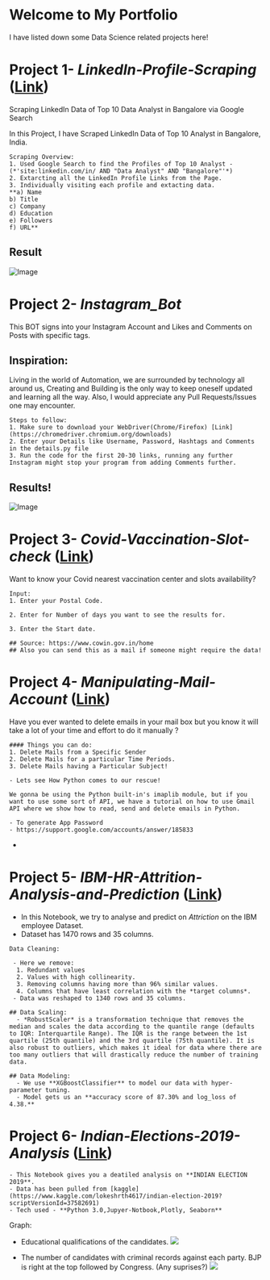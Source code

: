 # Welcome to My Portfolio

I have listed down some Data Science related projects here!

# **Project 1-** _LinkedIn-Profile-Scraping_ ([Link](https://github.com/Lokeshrathi/LinkedIn-Profile-Scraping))
Scraping LinkedIn Data of Top 10 Data Analyst in Bangalore via Google Search

In this Project, I have Scraped LinkedIn Data of Top 10 Analyst in Bangalore, India.

```
Scraping Overview:
1. Used Google Search to find the Profiles of Top 10 Analyst - (*'site:linkedin.com/in/ AND "Data Analyst" AND "Bangalore"'*)
2. Extarcting all the LinkedIn Profile Links from the Page.
3. Individually visiting each profile and extacting data.
**a) Name
b) Title
c) Company
d) Education
e) Followers
f) URL**
```
## Result

![Image](https://github.com/Lokeshrathi/LinkedIn-Profile-Scraping/blob/main/LinkedIn%20Profiles.PNG)

# **Project 2-** _Instagram_Bot_
This BOT signs into your Instagram Account and Likes and Comments on Posts with specific tags.

## Inspiration:
Living in the world of Automation, we are surrounded by technology all around us, Creating and Building is the only way to keep oneself updated and learning all the way.
Also, I would appreciate any Pull Requests/Issues one may encounter.
```
Steps to follow:
1. Make sure to download your WebDriver(Chrome/Firefox) [Link](https://chromedriver.chromium.org/downloads) 
2. Enter your Details like Username, Password, Hashtags and Comments in the details.py file
3. Run the code for the first 20-30 links, running any further Instagram might stop your program from adding Comments further.
```
## Results!

![Image](https://github.com/Lokeshrathi/Instagram_bot/blob/main/Instagram%20Results.jpeg)


# **Project 3-** _Covid-Vaccination-Slot-check_ ([Link](https://github.com/Lokeshrathi/Covid-Vaccination-Slot-check))

Want to know your Covid nearest vaccination center and slots availability?
```
Input: 
1. Enter your Postal Code.

2. Enter for Number of days you want to see the results for.

3. Enter the Start date.

## Source: https://www.cowin.gov.in/home
## Also you can send this as a mail if someone might require the data!
```

# **Project 4-** _Manipulating-Mail-Account_ ([Link](https://github.com/Lokeshrathi/Manipulating-Mail-Account))

Have you ever wanted to delete emails in your mail box but you know it will take a lot of your time and effort to do it manually ?
```
#### Things you can do:
1. Delete Mails from a Specific Sender
2. Delete Mails for a particular Time Periods.
3. Delete Mails having a Particular Subject!

- Lets see How Python comes to our rescue!

We gonna be using the Python built-in's imaplib module, but if you want to use some sort of API, we have a tutorial on how to use Gmail API where we show how to read, send and delete emails in Python. 

- To generate App Password
- https://support.google.com/accounts/answer/185833
```

-
# **Project 5-** _IBM-HR-Attrition-Analysis-and-Prediction_ ([Link](https://github.com/Lokeshrathi/IBM-HR-Attrition-Analysis-and-Prediction))

- In this Notebook, we try to analyse and predict on *Attriction* on the IBM employee Dataset. 
- Dataset has 1470 rows and 35 columns.

```
Data Cleaning:

 - Here we remove:
  1. Redundant values
  2. Values with high collinearity.
  3. Removing columns having more than 96% similar values.
  4. Columns that have least correlation with the *target columns*.
 - Data was reshaped to 1340 rows and 35 columns.

## Data Scaling:
  - *RobustScaler* is a transformation technique that removes the median and scales the data according to the quantile range (defaults to IQR: Interquartile Range). The IQR is the range between the 1st quartile (25th quantile) and the 3rd quartile (75th quantile). It is also robust to outliers, which makes it ideal for data where there are too many outliers that will drastically reduce the number of training data.
  
## Data Modeling:
  - We use **XGBoostClassifier** to model our data with hyper-parameter tuning.
  - Model gets us an **accuracy score of 87.30% and log_loss of 4.38.**
  ```
  
 # **Project 6-** _Indian-Elections-2019-Analysis_ ([Link](https://github.com/Lokeshrathi/Indian-Elections-2019-Analysis))
 ```
- This Notebook gives you a deatiled analysis on **INDIAN ELECTION 2019**. 
- Data has been pulled from [kaggle](https://www.kaggle.com/lokeshrth4617/indian-election-2019?scriptVersionId=37582691)
- Tech used - **Python 3.0,Jupyer-Notbook,Plotly, Seaborn**
```
Graph:
- Educational qualifications of the candidates.
![](https://github.com/Lokeshrathi/Indian-Elections-2019-Analysis/blob/master/Images/newplot%20(2).png)

- The number of candidates with criminal records against each party. BJP is right at the top followed by Congress. (Any suprises?)
![](https://github.com/Lokeshrathi/Indian-Elections-2019-Analysis/blob/master/Images/newplot%20(5).png)



